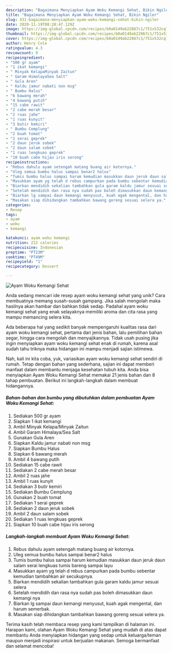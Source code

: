 ```yaml
---
description: "Bagaimana Menyiapkan Ayam Woku Kemangi Sehat, Bikin Ngiler"
title: "Bagaimana Menyiapkan Ayam Woku Kemangi Sehat, Bikin Ngiler"
slug: 431-bagaimana-menyiapkan-ayam-woku-kemangi-sehat-bikin-ngiler
date: 2020-11-19T08:28:47.129Z
image: https://img-global.cpcdn.com/recipes/b0a0149ab22867c1/751x532cq70/ayam-woku-kemangi-sehat-foto-resep-utama.jpg
thumbnail: https://img-global.cpcdn.com/recipes/b0a0149ab22867c1/751x532cq70/ayam-woku-kemangi-sehat-foto-resep-utama.jpg
cover: https://img-global.cpcdn.com/recipes/b0a0149ab22867c1/751x532cq70/ayam-woku-kemangi-sehat-foto-resep-utama.jpg
author: Henry Cole
ratingvalue: 4.3
reviewcount: 9
recipeingredient:
- "500 gr ayam"
- "1 ikat kemangi"
- " Minyak KelapaMinyak Zaitun"
- " Garam HimalayaSea Salt"
- " Gula Aren"
- " Kaldu jamur nabati non msg"
- " Bumbu Halus"
- "6 bawang merah"
- "4 bawang putih"
- "15 cabe rawit"
- "2 cabe merah besar"
- "2 ruas jahe"
- "1 ruas kunyit"
- "3 butir kemiri"
- " Bumbu Cemplung"
- "2 buah tomat"
- "1 serai geprek"
- "2 daun jeruk sobek"
- "2 daun salam sobek"
- "1 ruas lengkuas geprek"
- "10 buah cabe hijau iris serong"
recipeinstructions:
- "Rebus dahulu ayam setengah matang buang air kotornya."
- "Uleg semua bumbu halus sampai benar2 halus"
- "Tumis bumbu halus sampai harum kemudian masukkan daun jeruk daun salam serai lengkuas tumis bareng sampai layu"
- "Masukkan ayam yg telah d rebus campurkan pada bumbu sebentar kemudian tambahkan air secukupnya."
- "Biarkan mendidih sekalian tambahkan gula garam kaldu jamur sesuai selera"
- "Setelah mendidih dan rasa nya sudah pas boleh dimasukkan daun kemangi nya"
- "Biarkan lg sampai daun kemangi menyusut, kuah agak mengental, dan harum semerbak."
- "Masakan siap dihidangkan tambahkan bawang goreng sesuai selera ya."
categories:
- Resep
tags:
- ayam
- woku
- kemangi

katakunci: ayam woku kemangi 
nutrition: 212 calories
recipecuisine: Indonesian
preptime: "PT23M"
cooktime: "PT49M"
recipeyield: "1"
recipecategory: Dessert

---
```



![Ayam Woku Kemangi Sehat](https://img-global.cpcdn.com/recipes/b0a0149ab22867c1/751x532cq70/ayam-woku-kemangi-sehat-foto-resep-utama.jpg)

Anda sedang mencari ide resep ayam woku kemangi sehat yang unik? Cara membuatnya memang susah-susah gampang. Jika salah mengolah maka hasilnya akan hambar dan bahkan tidak sedap. Padahal ayam woku kemangi sehat yang enak selayaknya memiliki aroma dan cita rasa yang mampu memancing selera kita.

Ada beberapa hal yang sedikit banyak mempengaruhi kualitas rasa dari ayam woku kemangi sehat, pertama dari jenis bahan, lalu pemilihan bahan segar, hingga cara mengolah dan menyajikannya. Tidak usah pusing jika ingin menyiapkan ayam woku kemangi sehat enak di rumah, karena asal sudah tahu triknya maka hidangan ini mampu menjadi sajian istimewa.




Nah, kali ini kita coba, yuk, variasikan ayam woku kemangi sehat sendiri di rumah. Tetap dengan bahan yang sederhana, sajian ini dapat memberi manfaat dalam membantu menjaga kesehatan tubuh kita. Anda bisa menyiapkan Ayam Woku Kemangi Sehat memakai 21 jenis bahan dan 8 tahap pembuatan. Berikut ini langkah-langkah dalam membuat hidangannya.

<!--inarticleads1-->

##### Bahan-bahan dan bumbu yang dibutuhkan dalam pembuatan Ayam Woku Kemangi Sehat:

1. Sediakan 500 gr ayam
1. Siapkan 1 ikat kemangi
1. Ambil  Minyak Kelapa/Minyak Zaitun
1. Ambil  Garam Himalaya/Sea Salt
1. Gunakan  Gula Aren
1. Siapkan  Kaldu jamur nabati non msg
1. Siapkan  Bumbu Halus
1. Siapkan 6 bawang merah
1. Ambil 4 bawang putih
1. Sediakan 15 cabe rawit
1. Sediakan 2 cabe merah besar
1. Ambil 2 ruas jahe
1. Ambil 1 ruas kunyit
1. Sediakan 3 butir kemiri
1. Sediakan  Bumbu Cemplung
1. Gunakan 2 buah tomat
1. Sediakan 1 serai geprek
1. Sediakan 2 daun jeruk sobek
1. Ambil 2 daun salam sobek
1. Sediakan 1 ruas lengkuas geprek
1. Siapkan 10 buah cabe hijau iris serong




<!--inarticleads2-->

##### Langkah-langkah membuat Ayam Woku Kemangi Sehat:

1. Rebus dahulu ayam setengah matang buang air kotornya.
1. Uleg semua bumbu halus sampai benar2 halus
1. Tumis bumbu halus sampai harum kemudian masukkan daun jeruk daun salam serai lengkuas tumis bareng sampai layu
1. Masukkan ayam yg telah d rebus campurkan pada bumbu sebentar kemudian tambahkan air secukupnya.
1. Biarkan mendidih sekalian tambahkan gula garam kaldu jamur sesuai selera
1. Setelah mendidih dan rasa nya sudah pas boleh dimasukkan daun kemangi nya
1. Biarkan lg sampai daun kemangi menyusut, kuah agak mengental, dan harum semerbak.
1. Masakan siap dihidangkan tambahkan bawang goreng sesuai selera ya.




Terima kasih telah membaca resep yang kami tampilkan di halaman ini. Harapan kami, olahan Ayam Woku Kemangi Sehat yang mudah di atas dapat membantu Anda menyiapkan hidangan yang sedap untuk keluarga/teman maupun menjadi inspirasi untuk berjualan makanan. Semoga bermanfaat dan selamat mencoba!
